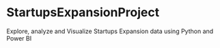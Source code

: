# StartupsExpansionProject
Explore, analyze and Visualize Startups Expansion data using Python and Power BI
